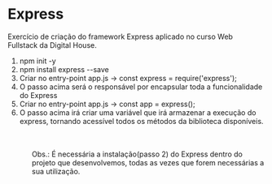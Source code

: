 # Express
Exercício de criação do framework Express aplicado no curso Web Fullstack da Digital House.

<ol>
    <li>npm init -y</li>
    <li>npm install express --save</li>
    <li>Criar no entry-point app.js -> const express = require('express');</li>
    <li>O passo acima será o responsável por encapsular toda a funcionalidade do Express</li>
    <li>Criar no entry-point app.js -> const app = express();</li>
    <li>O passo acima irá criar uma variável que irá armazenar a execução do express, tornando acessível todos os métodos da biblioteca disponíveis.</li>
<ol>
<br>
<br>
Obs.: É necessária a instalação(passo 2) do Express dentro do projeto que desenvolvemos, todas as vezes que forem necessárias a sua utilização.

